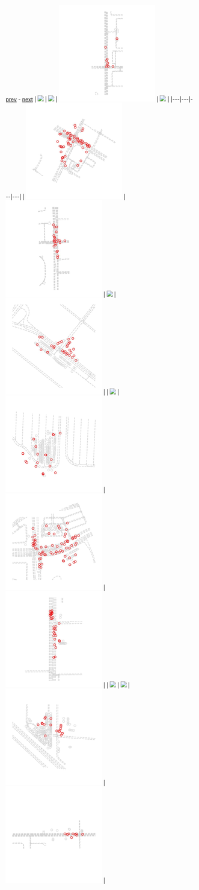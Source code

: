 
[prev](gal_5.md) - [next](gal_7.md)
| [![](../thumb/uncompressed_scenario_training_training.tfrecord-00065-of-01000.gif)](../vid/uncompressed_scenario_training_training.tfrecord-00065-of-01000.gif)  | [![](../thumb/uncompressed_scenario_training_training.tfrecord-00270-of-01000.gif)](../vid/uncompressed_scenario_training_training.tfrecord-00270-of-01000.gif)  | [![](../thumb/uncompressed_scenario_training_training.tfrecord-00288-of-01000.gif)](../vid/uncompressed_scenario_training_training.tfrecord-00288-of-01000.gif)  | [![](../thumb/uncompressed_scenario_training_training.tfrecord-00050-of-01000.gif)](../vid/uncompressed_scenario_training_training.tfrecord-00050-of-01000.gif)  |
|---|---|---|---|
| [![](../thumb/uncompressed_scenario_training_training.tfrecord-00316-of-01000.gif)](../vid/uncompressed_scenario_training_training.tfrecord-00316-of-01000.gif)  | [![](../thumb/uncompressed_scenario_training_training.tfrecord-00331-of-01000.gif)](../vid/uncompressed_scenario_training_training.tfrecord-00331-of-01000.gif)  | [![](../thumb/uncompressed_scenario_training_training.tfrecord-00266-of-01000.gif)](../vid/uncompressed_scenario_training_training.tfrecord-00266-of-01000.gif)  | [![](../thumb/uncompressed_scenario_training_training.tfrecord-00351-of-01000.gif)](../vid/uncompressed_scenario_training_training.tfrecord-00351-of-01000.gif)  |
| [![](../thumb/uncompressed_scenario_training_training.tfrecord-00072-of-01000.gif)](../vid/uncompressed_scenario_training_training.tfrecord-00072-of-01000.gif)  | [![](../thumb/uncompressed_scenario_training_training.tfrecord-00350-of-01000.gif)](../vid/uncompressed_scenario_training_training.tfrecord-00350-of-01000.gif)  | [![](../thumb/uncompressed_scenario_training_training.tfrecord-00290-of-01000.gif)](../vid/uncompressed_scenario_training_training.tfrecord-00290-of-01000.gif)  | [![](../thumb/uncompressed_scenario_training_training.tfrecord-00303-of-01000.gif)](../vid/uncompressed_scenario_training_training.tfrecord-00303-of-01000.gif)  |
| [![](../thumb/uncompressed_scenario_training_training.tfrecord-00171-of-01000.gif)](../vid/uncompressed_scenario_training_training.tfrecord-00171-of-01000.gif)  | [![](../thumb/uncompressed_scenario_training_training.tfrecord-00165-of-01000.gif)](../vid/uncompressed_scenario_training_training.tfrecord-00165-of-01000.gif)  | [![](../thumb/uncompressed_scenario_training_training.tfrecord-00348-of-01000.gif)](../vid/uncompressed_scenario_training_training.tfrecord-00348-of-01000.gif)  | [![](../thumb/uncompressed_scenario_training_training.tfrecord-00302-of-01000.gif)](../vid/uncompressed_scenario_training_training.tfrecord-00302-of-01000.gif)  |
